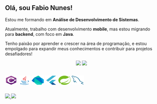 <h2>Olá, sou Fabio Nunes!</h2>
<p>Estou me formando em <strong>Análise de Desenvolvimento de Sistemas</strong>.</p>
<p>Atualmente, trabalho com desenvolvimento <strong>mobile</strong>, mas estou migrando para <strong>backend</strong>, com foco em <strong>Java</strong>.</p>
<p>Tenho paixão por aprender e crescer na área de programação, e estou empolgado para expandir meus conhecimentos e contribuir para projetos desafiadores!</p>


<p align="center">
  <img src="https://github-readme-stats.vercel.app/api?username=FabioNunesPedro&show_icons=true&hide_title=true&count_private=true&hide=prs&theme=radical&icon_color=green" width="40%" />
  <img src="https://github-readme-stats.vercel.app/api/top-langs/?username=FabioNunesPedro&layout=compact&theme=radical" width="40%" />
</p>


<div style="display: inline_block"><br>
  <img align="center" alt="C#" height="30" width="40" src="https://raw.githubusercontent.com/devicons/devicon/master/icons/csharp/csharp-original.svg">
  <img align="center" alt="Java" height="30" width="40" src="https://raw.githubusercontent.com/devicons/devicon/master/icons/java/java-original.svg">
  <img align="center" alt="Dart" height="30" width="40" src="https://raw.githubusercontent.com/devicons/devicon/master/icons/dart/dart-original.svg">
  <img align="center" alt="Flutter" height="30" width="40" src="https://raw.githubusercontent.com/devicons/devicon/master/icons/flutter/flutter-original.svg">
  <img align="center" alt="Spring Boot" height="30" width="40" src="https://raw.githubusercontent.com/devicons/devicon/master/icons/spring/spring-original.svg">
  <img align="center" alt="SQL" height="30" width="40" src="https://raw.githubusercontent.com/devicons/devicon/master/icons/mysql/mysql-original.svg">
</div>

  ##
 
<a href="mailto:fabio.pedro@live.com">
  <img src="https://img.shields.io/badge/-Email-%23333?style=for-the-badge&logo=microsoftoutlook&logoColor=white" target="_blank">
</a>
<a href="https://www.linkedin.com/in/fabio-nunes-pedro-640735236/" target="_blank">
  <img src="https://img.shields.io/badge/-LinkedIn-%230077B5?style=for-the-badge&logo=linkedin&logoColor=white" target="_blank">
</a>
